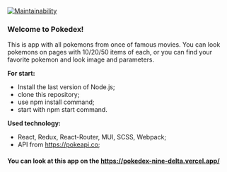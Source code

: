[![Maintainability](https://api.codeclimate.com/v1/badges/94cd39692f5ec677466c/maintainability)](https://codeclimate.com/github/Meetyouafter/test_EclipseDigitalStudio/maintainability)

### Welcome to Pokedex!

This is app with all pokemons from once of famous movies.
You can look pokemons on pages with 10/20/50 items of each, or you can find your favorite pokemon and look image and parameters.

<b>For start:</b>
- Install the last version of Node.js;
- clone this repository; 
- use npm install command;
- start with npm start command.

<b>Used technology:</b>
 - React, Redux, React-Router, MUI, SCSS, Webpack;
 - API from https://pokeapi.co;

#### You can look at this app on the https://pokedex-nine-delta.vercel.app/
